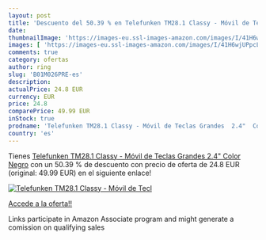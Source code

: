 ```yaml
---
layout: post
title: 'Descuento del 50.39 % en Telefunken TM28.1 Classy - Móvil de Tecl'
date: 
thumbnailImage: 'https://images-eu.ssl-images-amazon.com/images/I/41H6wjUPpcL._SL200_.jpg'
images: [ 'https://images-eu.ssl-images-amazon.com/images/I/41H6wjUPpcL._SL200_.jpg' ]
comments: true
category: ofertas
author: ring
slug: 'B01M026PRE-es'
description:
actualPrice: 24.8 EUR
currency: EUR
price: 24.8
comparePrice: 49.99 EUR
inStock: true
prodname: 'Telefunken TM28.1 Classy - Móvil de Teclas Grandes  2.4"  Color Negro'
country: 'es'
---
```


Tienes [Telefunken TM28.1 Classy - Móvil de Teclas Grandes  2.4"  Color Negro](https://www.amazon.es/dp/B01M026PRE/?tag=tolees-21) con un 50.39 % de descuento con precio de oferta de 24.8 EUR (original: 49.99 EUR) en el siguiente enlace!

[![Telefunken TM28.1 Classy - Móvil de Tecl](https://images-eu.ssl-images-amazon.com/images/I/41H6wjUPpcL._SL200_.jpg)](https://www.amazon.es/dp/B01M026PRE/?tag=tolees-21)

[Accede a la oferta!!](https://www.amazon.es/dp/B01M026PRE/?tag=tolees-21)

Links participate in Amazon Associate program and might generate a comission on qualifying sales


